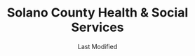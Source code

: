 ---
layout: location-page
date: Last Modified
description: "Local COVID-19 testing is available at Solano County Health & Social Services in Fairfield, California, USA."
permalink: "locations/california/fairfield/solano-county-health-and-social-services/"
tags:
  - locations
  - california
title: Solano County Health & Social Services
uniqueName: solano-county-health-and-social-services
state: California
stateAbbr: CA
hood: "Fairfield"
address: "2101 Courage Dr"
city: "Fairfield"
zip: "94533"
zipsNearby: "94002 94920 94922 94923 94924 95416 94005 94010 94011 95419 95422 95423 95424 95425 95426 94925 94976 94926 94927 94928 94931 94014 94015 94016 94017 94929 95430 95431 94018 95433 94930 94978 94933 95436 95439 95442 95444 95446 95471 95448 94937 95451 95452 94938 94939 94977 95457 94940 94025 94026 94027 95461 95467 94030 94941 94942 94037 95462 94038 94035 94039 94042 94043 94946 94945 94947 94948 94949 94998 95465 94950 94044 94301 94302 94303 94305 94306 94309 94951 94952 94953 94954 94955 94975 94999 94956 94061 94063 94064 94065 94957 94960 94979 94066 94070 94102 94103 94104 94105 94107 94108 94109 94110 94111 94112 94114 94115 94116 94117 94118 94119 94120 94121 94122 94123 94124 94125 94126 94127 94128 94129 94130 94131 94132 94133 94134 94137 94139 94140 94141 94142 94143 94144 94145 94146 94147 94151 94153 94154 94156 94158 94159 94160 94161 94162 94163 94164 94171 94172 94177 94188 94963 94401 94402 94403 94404 94497 94964 94974 94901 94903 94904 94912 94913 94914 94915 95401 95402 95403 95404 95405 95406 95407 95409 94965 94966 95472 95473 95476 94080 94083 94970 94088 94089 94971 94972 95486 95487 95492 94973 94501 94502 94507 95002 94508 94576 94509 94531 94510 94701 94702 94703 94704 94705 94706 94707 94708 94709 94710 94712 94720 94511 94512 94513 94505 94514 94515 94516 94517 94518 94519 94520 94521 94522 94523 94524 94527 94529 94525 94506 94526 94528 94530 94533 94534 94535 94536 94537 94538 94539 94555 94540 94541 94542 94543 94544 94545 94546 94552 94557 94548 94549 94550 94551 94553 95035 94556 94570 94575 94558 94559 94581 94560 94601 94602 94603 94604 94605 94606 94607 94608 94609 94610 94611 94612 94613 94614 94615 94617 94618 94619 94620 94621 94622 94623 94624 94649 94659 94660 94661 94662 94666 94561 94562 94563 94564 94565 94566 94568 94588 94567 94569 94801 94802 94803 94804 94805 94806 94807 94808 94820 94850 94571 94547 94572 94573 94574 95132 95134 95152 95164 94577 94578 94579 94580 94582 94583 95054 95056 94585 94586 94587 94503 94589 94590 94591 94592 94595 94596 94597 94598 94599 95220 95912 95606 95225 95608 95609 95610 95611 95621 95612 95227 95615 95616 95617 95618 95620 95937 95624 95757 95758 95759 95625 95626 95320 95607 95627 95628 95630 95671 95762 95763 95231 95632 95950 95637 95679 95638 95234 95639 95640 95641 95645 95330 95648 95236 95237 95240 95241 95242 95650 95653 95336 95337 95957 95658 95659 95652 95660 95961 95662 95663 95668 95669 95655 95670 95741 95742 95672 95673 95674 95366 95676 95677 95765 95661 95678 95746 95747 95680 94203 94204 94205 94206 94207 94208 94209 94211 94229 94230 94232 94234 94235 94236 94237 94239 94240 94244 94245 94246 94247 94248 94249 94250 94252 94254 94256 94257 94258 94259 94261 94262 94263 94267 94268 94269 94271 94273 94274 94277 94278 94279 94280 94282 94283 94284 94285 94286 94287 94288 94289 94290 94291 94293 94294 94295 94296 94297 94298 94299 95811 95812 95813 95814 95815 95816 95817 95818 95819 95820 95821 95822 95823 95824 95825 95826 95827 95828 95829 95830 95831 95832 95833 95834 95835 95836 95837 95838 95840 95841 95842 95843 95851 95852 95853 95860 95864 95865 95866 95867 95887 95894 95899 95681 95682 95683 95201 95202 95203 95204 95205 95206 95207 95208 95209 95210 95211 95212 95213 95215 95219 95267 95269 95296 95297 95686 95304 95376 95377 95378 95385 95391 95687 95688 95696 95226 95253 95254 95690 95605 95691 95798 95799 95692 95987 95693 95694 95258 95695 95776 95697 95991 95992 95993 95698 94013 94101 94106 94135 94136 94138 94150 94152 94155 94175 94199 94625" 
mapUrl: "http://maps.apple.com/?q=Solano+County+Health+and+Social+Services&address=2101+Courage+Dr,Fairfield,California,94533"
locationType: Drive-thru
phone: "707-784-8655"
website: "undefined"
onlineBooking: undefined
closed: undefined
closedUpdate: June 30th, 2020
notes: "By appointment only. Prioritizes health care workers. Requires phone screen. Free."
days: Weekdays
hours: 9AM-4:30PM
ctaMessage: Call 707-784-8655
ctaUrl: "tel:707-784-8655"
---